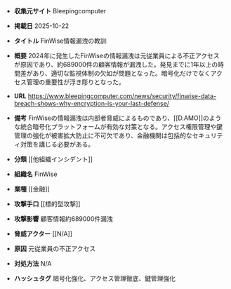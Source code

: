 - **収集元サイト**
Bleepingcomputer

- **掲載日**
2025-10-22

- **タイトル**
FinWise情報漏洩の教訓

- **概要**
2024年に発生したFinWiseの情報漏洩は元従業員による不正アクセスが原因であり、約689000件の顧客情報が漏洩した。発見までに1年以上の時間差があり、適切な監視体制の欠如が問題となった。暗号化だけでなくアクセス管理の重要性が浮き彫りとなった。

- **URL**
https://www.bleepingcomputer.com/news/security/finwise-data-breach-shows-why-encryption-is-your-last-defense/

- **備考**
FinWiseの情報漏洩は内部者脅威によるものであり、[[D.AMO]]のような統合暗号化プラットフォームが有効な対策となる。アクセス権限管理や鍵管理の強化が被害拡大防止に不可欠であり、金融機関は包括的なセキュリティ対策を講じる必要がある。

- **分類**
[[他組織インシデント]]

- **組織名**
FinWise

- **業種**
[[金融]]

- **攻撃手口**
[[標的型攻撃]]

- **攻撃影響**
顧客情報約689000件漏洩

- **脅威アクター**
[[N/A]]

- **原因**
元従業員の不正アクセス

- **対処方法**
N/A

- **ハッシュタグ**
暗号化強化、アクセス管理徹底、鍵管理強化
